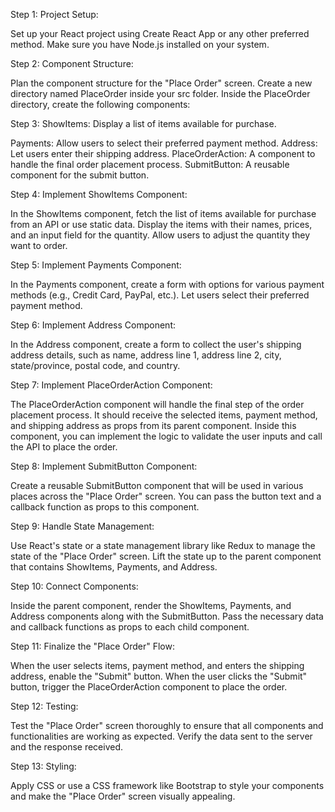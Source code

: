 
Step 1: Project Setup:

Set up your React project using Create React App or any 
other preferred method. Make sure you have Node.js installed on your system.

Step 2: Component Structure:

Plan the component structure for the "Place Order" screen.
Create a new directory named PlaceOrder inside your src folder.
Inside the PlaceOrder directory, create the following components:

Step 3: ShowItems: Display a list of items available for purchase.

Payments: Allow users to select their preferred payment method.
Address: Let users enter their shipping address.
PlaceOrderAction: A component to handle the final order placement process.
SubmitButton: A reusable component for the submit button.

Step 4: Implement ShowItems Component:

In the ShowItems component, fetch the list of items available
for purchase from an API or use static data. Display the items
with their names, prices, and an input field for the quantity.
Allow users to adjust the quantity they want to order.

Step 5: Implement Payments Component:

In the Payments component, create a form with options for
various payment methods (e.g., Credit Card, PayPal, etc.).
Let users select their preferred payment method.

Step 6: Implement Address Component:

In the Address component, create a form to collect the user's
shipping address details, such as name, address line 1, 
address line 2, city, state/province, postal code, and country.

Step 7: Implement PlaceOrderAction Component:

The PlaceOrderAction component will handle the final step of
the order placement process. It should receive the selected items,
payment method, and shipping address as props from its parent component.
Inside this component, you can implement the logic to validate the
user inputs and call the API to place the order.

Step 8: Implement SubmitButton Component:

Create a reusable SubmitButton component that will be used in various
places across the "Place Order" screen. You can pass the button text
and a callback function as props to this component.

Step 9: Handle State Management:

Use React's state or a state management library like Redux to manage
the state of the "Place Order" screen. Lift the state up to the
parent component that contains ShowItems, Payments, and Address.

Step 10: Connect Components:

Inside the parent component, render the ShowItems, Payments,
and Address components along with the SubmitButton. Pass the necessary
data and callback functions as props to each child component.

Step 11: Finalize the "Place Order" Flow:

When the user selects items, payment method, and enters the
shipping address, enable the "Submit" button. When the user
clicks the "Submit" button, trigger the PlaceOrderAction
component to place the order.

Step 12: Testing:

Test the "Place Order" screen thoroughly to ensure that all
components and functionalities are working as expected.
Verify the data sent to the server and the response received.

Step 13: Styling:

Apply CSS or use a CSS framework like Bootstrap to style your
components and make the "Place Order" screen visually appealing.
